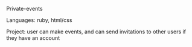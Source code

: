 Private-events

Languages: ruby, html/css

Project: user can make events, and can send invitations to other users if they have an account  
